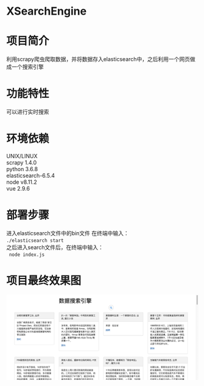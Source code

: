 # XSearchEngine
项目简介
=
利用scrapy爬虫爬取数据，并将数据存入elasticsearch中，之后利用一个网页做成一个搜索引擎

功能特性
=
可以进行实时搜索

环境依赖
=

UNIX/LINUX   
scrapy 1.4.0  
python 3.6.8  
elasticsearch-6.5.4  
node v8.11.2  
vue 2.9.6 

部署步骤
=

进入elasticsearch文件中的bin文件 在终端中输入： 
<code>
./elasticsearch start
</code>  
之后进入search文件后，在终端中输入：  
<code>
node index.js
</code>

项目最终效果图
=
![Alt text](image/demo.png)
